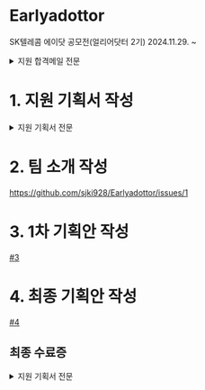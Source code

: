 # Earlyadottor
SK텔레콤 에이닷 공모전(얼리어닷터 2기)
2024.11.29. ~ 
<details>
<summary>지원 합격메일 전문</summary>
 
![OutlookEmoji-Inline image OWAPstImg1785642cd640bb-e68b-4b6e-af7d-9c2ce53598af](https://github.com/user-attachments/assets/bf5781b4-9062-4736-83bc-f971617090d9)
 

안녕하세요,
SK텔레콤 얼리어닷터 운영진입니다.

지원자께서는 에이닷 공모전(얼리어닷터 2기)에 합격하셨습니다.

진심으로 축하드립니다.


지원서를 통해 보내주신 열정적인 모습에 감사드리며,

앞으로도 좋은 모습 보여주시기를 기대하겠습니다.

좋은 성과 있으시길 빌며, 아래 내용을 참고하여 이후 활동 진행 부탁드립니다.

[1] 얼리어닷터 커뮤니티 가입 [회원가입하러 바로가기]
여러분들과의 소통 및 앞으로의 모든 과정은 커뮤니티에서 진행됩니다.
아래의 가입방법을 참고하시어 12월 02일(월)까지 가입부탁드립니다.


 1. [회원가입하러 바로가기] 버튼 클릭
   2. Full Name, Email, Password 입력 후 ＂Sign up＂ 클릭
      * Full Name: (팀명)성명으로 가입 부탁드립니다. 등록 후 임의 수정 금지

 Full Name 예시: 팀명이 호부호형, 본명이 홍길동 인 경우, (호부호형)홍길동

     * Email: 지원시 작성한 이메일 주소를 입력해주세요.

합격자 안내 메일을 받은 이메일이 해당 이메일 주소 입니다.
   3. 입력한 이메일로 인증코드가 발송되면 인증코드 등록 후 "Verify" 클릭

      * 랜덤하게 인증코드 등록 없이 바로 가입이 되는 경우도 있음을 참고부탁드립니다.
      
   4. 에이닷 커뮤니티 공지사항 상단 "Log in" 클릭하여 로그인


[2] 공지사항 확인
당부 말씀 및 안내 사항, 프롬프트 기초 영상을 공지사항에 업로드했습니다.

앞으로 활동에 필요한 내용을 담았으니 꼭 상세히 살펴봐주시길 부탁드립니다.


[3] 팀 소개 작성
여러분의 첫 번째 활동은 바로 ‘팀 소개’ 입니다!

공지사항을 확인하시어 팀 소개 게시판에 12월 02일(월)까지 작성 부탁드립니다.

다시 한 번 선정을 축하드리며, 앞으로 활발한 활동을 부탁드립니다.

감사합니다.
</details>

# 1. 지원 기획서 작성
<details>
<summary>지원 기획서 전문</summary>

안녕하세요. 저희는 데이터 사이언티스트로 인턴십을 진행 중인 종각역 프롤레타리아 입니다. 저희는 고령화 사회에서 독거노인들이 직면한 의료 서비스 접근 문제를 해결하고자, ‘시니어 헬스케어’ 프롬프트 템플릿을 기획하게 되었습니다. 

기획 의도 및 제작 아이디어 
현대 사회는 고령화와 1인 가구의 증가로 인해 독거노인 가구가 급격히 늘어나고 있습니다. 이로 인해 어르신들이 예상치 못한 통증이나 불편함을 겪을 때, 어떤 병원으로 가야 할지 혹은 상황의 심각성을 판단할 정보를 얻기 어려운 환경에 놓여 있습니다. 이러한 문제는 어르신들이 진료를 미루는 원인이 되며, 결과적으로 건강 악화로 이어질 위험을 높입니다. 저희는 이러한 문제를 해결하고자 다음과 같은 목표를 설정했습니다: 
1. 어르신들이 겪는 증상을 기반으로 적합한 병원 분과를 추천. 
2. 어르신의 거주지 정보를 활용하여 근처 병원을 찾는 기능 제공. 
3. 진료 후 회복을 돕기 위한 건강관리 콘텐츠를 추가적으로 제공. 이로써 자녀나 가족이 멀리 떨어져 있어도 어르신의 건강 상태에 대한 걱정을 줄이고, 신속한 의료 접근을 돕는 서비스로 발전시키고자 합니다. 

프롬프트 제작 방식 
저희는 이 템플릿을 구현하기 위해 A.X을 기반으로 다음과 같은 기능을 개발할 예정입니다: 
1. 병원 분과 추천: 사용자가 입력한 증상을 분석하여 적합한 병원 분과를 제안합니다. 
2. 근처 병원 검색: Perplexity를 추가로 활용해 사용자의 주소를 입력받아 주변 병원을 추천합니다. 
3. 건강관리 콘텐츠 제공: 진료 이후 어르신의 회복에 도움이 되는 활동이나 정보를 안내합니다. 

검증 계획 
저희 팀은 다음과 같은 방법으로 프롬프트의 성능을 검증 및 개선할 계획입니다: 
1. 병원 검색 정확도: 다양한 주소 데이터를 활용하여 실제 위치에 기반한 병원이 적절히 추천되는 비율을 평가합니다. 
2. 병원 분과 추천 정확성: 각 병원 분과와 연관된 주요 증상을 기반으로 LLM가 얼마나 정확히 분과를 매칭하는지 테스트하고, 성능을 지속적으로 조정합니다. 
3. 사용자 피드백 반영: 시니어 사용자 대상의 테스트를 통해 실제 사용 환경에서의 편의성과 정확성을 점검하며 템플릿을 고도화합니다. 저희의 ‘시니어 헬스케어 프롬프트 템플릿’은 단순한 의료 정보 제공을 넘어, 어르신들의 건강관리 습관을 지원하며 가족 구성원들의 마음의 짐을 덜어주는 도구가 될 것을 목표로 하고 있습니다.
</details>

# 2. 팀 소개 작성
 https://github.com/sjki928/Earlyadottor/issues/1

# 3. 1차 기획안 작성
[#3](https://github.com/sjki928/Earlyadottor/issues/2)

# 4. 최종 기획안 작성
[#4](https://github.com/sjki928/Earlyadottor/issues/4)

## 최종 수료증
<details>
<summary>지원 기획서 전문</summary>

![정보성_수료증](https://github.com/user-attachments/assets/42d892a0-4967-4bdd-8605-5802a8dab5ed)
[배수현 수료증](https://github.com/user-attachments/files/18313776/default.pdf)

</details>

